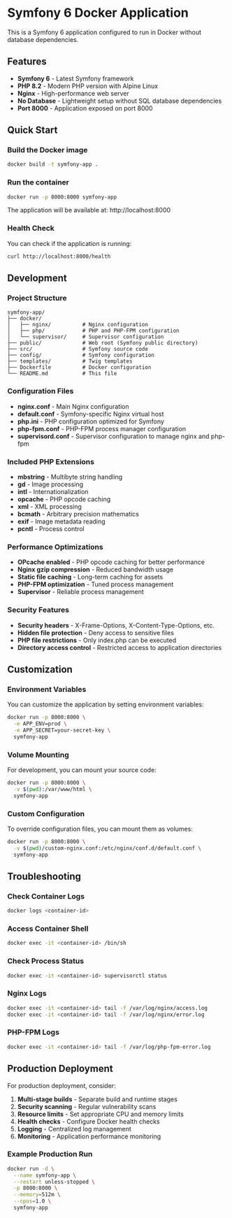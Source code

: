# Symfony 6 Docker Application

This is a Symfony 6 application configured to run in Docker without database dependencies.

## Features

- **Symfony 6** - Latest Symfony framework
- **PHP 8.2** - Modern PHP version with Alpine Linux
- **Nginx** - High-performance web server
- **No Database** - Lightweight setup without SQL database dependencies
- **Port 8000** - Application exposed on port 8000

## Quick Start

### Build the Docker image

```bash
docker build -t symfony-app .
```

### Run the container

```bash
docker run -p 8000:8000 symfony-app
```

The application will be available at: http://localhost:8000

### Health Check

You can check if the application is running:

```bash
curl http://localhost:8000/health
```

## Development

### Project Structure

```
symfony-app/
├── docker/
│   ├── nginx/          # Nginx configuration
│   ├── php/            # PHP and PHP-FPM configuration
│   └── supervisor/     # Supervisor configuration
├── public/             # Web root (Symfony public directory)
├── src/                # Symfony source code
├── config/             # Symfony configuration
├── templates/          # Twig templates
├── Dockerfile          # Docker configuration
└── README.md           # This file
```

### Configuration Files

- **nginx.conf** - Main Nginx configuration
- **default.conf** - Symfony-specific Nginx virtual host
- **php.ini** - PHP configuration optimized for Symfony
- **php-fpm.conf** - PHP-FPM process manager configuration
- **supervisord.conf** - Supervisor configuration to manage nginx and php-fpm

### Included PHP Extensions

- **mbstring** - Multibyte string handling
- **gd** - Image processing
- **intl** - Internationalization
- **opcache** - PHP opcode caching
- **xml** - XML processing
- **bcmath** - Arbitrary precision mathematics
- **exif** - Image metadata reading
- **pcntl** - Process control

### Performance Optimizations

- **OPcache enabled** - PHP opcode caching for better performance
- **Nginx gzip compression** - Reduced bandwidth usage
- **Static file caching** - Long-term caching for assets
- **PHP-FPM optimization** - Tuned process management
- **Supervisor** - Reliable process management

### Security Features

- **Security headers** - X-Frame-Options, X-Content-Type-Options, etc.
- **Hidden file protection** - Deny access to sensitive files
- **PHP file restrictions** - Only index.php can be executed
- **Directory access control** - Restricted access to application directories

## Customization

### Environment Variables

You can customize the application by setting environment variables:

```bash
docker run -p 8000:8000 \
  -e APP_ENV=prod \
  -e APP_SECRET=your-secret-key \
  symfony-app
```

### Volume Mounting

For development, you can mount your source code:

```bash
docker run -p 8000:8000 \
  -v $(pwd):/var/www/html \
  symfony-app
```

### Custom Configuration

To override configuration files, you can mount them as volumes:

```bash
docker run -p 8000:8000 \
  -v $(pwd)/custom-nginx.conf:/etc/nginx/conf.d/default.conf \
  symfony-app
```

## Troubleshooting

### Check Container Logs

```bash
docker logs <container-id>
```

### Access Container Shell

```bash
docker exec -it <container-id> /bin/sh
```

### Check Process Status

```bash
docker exec -it <container-id> supervisorctl status
```

### Nginx Logs

```bash
docker exec -it <container-id> tail -f /var/log/nginx/access.log
docker exec -it <container-id> tail -f /var/log/nginx/error.log
```

### PHP-FPM Logs

```bash
docker exec -it <container-id> tail -f /var/log/php-fpm-error.log
```

## Production Deployment

For production deployment, consider:

1. **Multi-stage builds** - Separate build and runtime stages
2. **Security scanning** - Regular vulnerability scans
3. **Resource limits** - Set appropriate CPU and memory limits
4. **Health checks** - Configure Docker health checks
5. **Logging** - Centralized log management
6. **Monitoring** - Application performance monitoring

### Example Production Run

```bash
docker run -d \
  --name symfony-app \
  --restart unless-stopped \
  -p 8000:8000 \
  --memory=512m \
  --cpus=1.0 \
  symfony-app
```